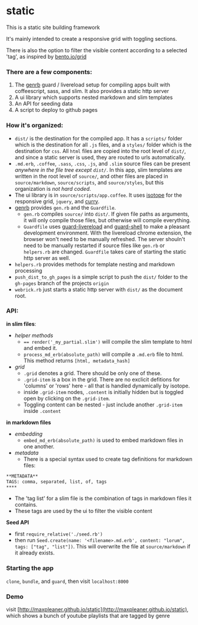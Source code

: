 # static

This is a static site building framework

It's mainly intended to create a responsive grid with toggling sections.

There is also the option to filter the visible content according to a selected 'tag', as inspired by [bento.io/grid](https://bento.io/grid)

### There are a few components:

1. The [genrb](http://github.com/maxpleaner/genrb) guard / livereload setup for compiling apps built with coffeescript, sass, and slim. It also provides a static http server
2. A ui library which supports nested markdown and slim templates
3. An API for seeding data
4. A script to deploy to github pages

### How it's organized:

- `dist/` is the destination for the compiled app. It has a `scripts/` folder which is the destination for all `.js` files, and a `styles/` folder which is the destination for `css`. All `html` files are copied into the root level of `dist/`, and since a static server is used, they are routed to urls automatically.
- `.md.erb`, `.coffee`, `.sass`, `.css`, `.js`, and `.slim` source files can be present _anywhere in the file tree except `dist/`_. In this app, slim templates are written in the root level of `source/`, and other files are placed in `source/markdown`, `source/scripts`, and `source/styles`, but this organization is _not hard coded_.
- The ui library is in `source/scripts/app.coffee`. It uses [isotope](http://isotope.metafizzy.co/) for the responsive grid,  `jquery`, and [curry](https://github.com/dominictarr/curry).
- [genrb](http://github.com/maxpleaner/genrb) provides `gen.rb` and the `Guardfile`.
  - `gen.rb` compiles `source/` into `dist/`. If given file paths as arguments, it will only compile those files, but otherwise will compile everything.
  - `Guardfile` uses [guard-livereload](https://github.com/guard/guard-livereload) and [guard-shell](https://github.com/guard/guard-shell) to make a pleasant development environment. With the livereload chrome extension, the browser won't need to be manually refreshed. The server shouln't need to be manually restarted if source files like `gen.rb` or `helpers.rb` are changed. `Guardfile` takes care of starting the static http server as well.
- `helpers.rb` provides methods for template nesting and markdown processing
- `push_dist_to_gh_pages` is a simple script to push the `dist/` folder to the `gh-pages` branch of the projects `origin`
- `webrick.rb` just starts a static http server with `dist/` as the document root.

### API:

**in slim files**:

- _helper methods_
  - `== render('_my_partial.slim')` will compile the slim template to html and embed it.
  - `process_md_erb(absolute_path)` will compile a `.md.erb` file to html. This method returns `[html, metadata_hash]`
- _grid_
  - `.grid` denotes a grid. There should be only one of these.
  - `.grid-item` is a box in the grid. There are no exclicit defitions for 'columns' or 'rows' here - all that is handled dynamically by isotope. 
  - inside `.grid-item` nodes, `.content` is initially hidden but is toggled open by clicking on the `.grid-item`.
  - Toggling content can be nested - just include another `.grid-item` inside `.content`

**in markdown files**
- _embedding_
  - `embed_md_erb(absolute_path)` is used to embed markdown files in one another.
- _metadata_
  - There is a special syntax used to create tag definitions for markdown files:  
```txt
**METADATA**
TAGS: comma, separated, list, of, tags
****
```
  - The 'tag list' for a slim file is the combination of tags in markdown files it contains.
  - These tags are used by the ui to filter the visible content


**Seed API**
- first `require_relative('./seed.rb')`
- then run `Seed.create(name: '<filename>.md.erb', content: "lorum", tags: ["tag", "list"])`. This will overwrite the file at `source/markdown` if it already exists.


### Starting the app

`clone`, `bundle`, and `guard`, then visit `localhost:8000`

### Demo

visit [http://maxpleaner.github.io/static](http://maxpleaner.github.io/static), which shows a bunch of youtube playlists that are tagged by genre
